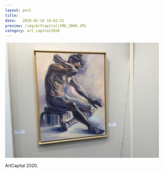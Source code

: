 ```yaml
---
layout: post
title:  
date:   2020-02-16 16:02:21
preview: /img/ArtCapital/IMG_2009.JPG
category: art_capital2020
---
```


![Picture 1](/img/ArtCapital/IMG_2009.JPG) 


ArtCapital 2020.


